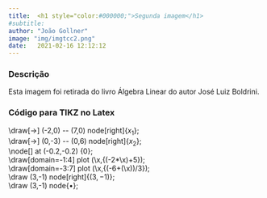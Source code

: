 ```yaml
---
title:  <h1 style="color:#000000;">Segunda imagem</h1>
#subtitle:
author: "João Gollner"
image: "img/imgtcc2.png"
date:   2021-02-16 12:12:12
---
```



### Descrição

<p style="text-align: justify;">
Esta imagem foi retirada do livro Álgebra Linear do autor José Luiz Boldrini.
</p>

### Código para TIKZ no Latex

<p style="text-align: justify;">

\draw[->] (-2,0) -- (7,0) node[right]{$x_{1}$}; <br>
\draw[->] (0,-3) -- (0,6) node[right]{$x_{2}$}; <br>
\node[] at (-0.2,-0.2) {$0$}; <br>
\draw[domain=-1:4] plot (\x,{(-2*\x)+5}); <br>
\draw[domain=-3:7] plot (\x,{(-6+(\x))/3}); <br>
\draw (3,-1) node[right]{$(3,-1)$}; <br>
\draw (3,-1) node{$\bullet$};

</p>